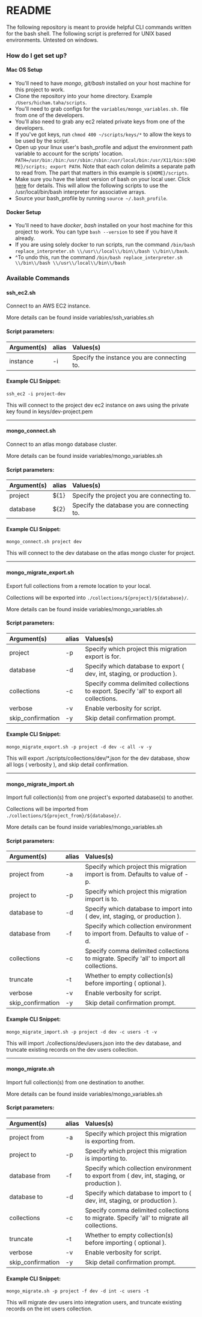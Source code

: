 # README #

The following repository is meant to provide helpful CLI commands written for the bash shell.
The following script is preferred for UNIX based environments. Untested on windows.

<!-- # Might need these to use the mongo shell.
# brew services stop mongodb
# brew uninstall mongodb
# brew tap mongodb/brew
# brew install mongodb-community
# brew install mongodb/brew/mongodb-community-shell.
# brew services start mongodb-community -->
### How do I get set up? ###

#### Mac OS Setup ####

-   You'll need to have *mongo*, *git/bash* installed on your host machine for this project to work.
-   Clone the repository into your home directory. Example `/Users/hicham.taha/scripts`.
-   You'll need to grab configs for the `variables/mongo_variables.sh.` file from one of the developers.
-   You'll also need to grab any ec2 related private keys from one of the developers.
-   If you've got keys, run `chmod 400 ~/scripts/keys/*` to allow the keys to be used by the script.
-   Open up your linux user's bash_profile and adjust the environment path variable to account for the scripts' location. `PATH=/usr/bin:/bin:/usr/sbin:/sbin:/usr/local/bin:/usr/X11/bin:${HOME}/scripts; export PATH`. Note that each colon delimits a separate path to read from. The part that matters in this example is `${HOME}/scripts`.
-   Make sure you have the latest version of bash on your local user. Click [here](https://itnext.io/upgrading-bash-on-macos-7138bd1066ba) for details. This will allow the following scripts to use the /usr/local/bin/bash interpreter for associative arrays.
-   Source your bash_profile by running `source ~/.bash_profile`.

#### Docker Setup ####

-   You'll need to have *docker*, *bash* installed on your host machine for this project to work. You can type `bash --version` to see if you have it already.
-   If you are using solely docker to run scripts, run the command `/bin/bash replace_interpreter.sh \\/usr\\/local\\/bin\\/bash \\/bin\\/bash`.
-   ^To undo this, run the command `/bin/bash replace_interpreter.sh \\/bin\\/bash \\/usr\\/local\\/bin\\/bash`

### Available Commands ###

#### ssh_ec2.sh

Connect to an AWS EC2 instance.

More details can be found inside variables/ssh_variables.sh

#### Script parameters:

| Argument(s)             | alias         | Values(s)                                                         |
|:------------------------|:--------------|:------------------------------------------------------------------|
| instance                | -i            | Specify the instance you are connecting to.

#### Example CLI Snippet:

`ssh_ec2 -i project-dev`

This will connect to the project dev ec2 instance on aws using the private key found in keys/dev-project.pem




--------------------------------------------
#### mongo_connect.sh

Connect to an atlas mongo database cluster.

More details can be found inside variables/mongo_variables.sh

#### Script parameters:

| Argument(s)             | alias         | Values(s)                                                         |
|:------------------------|:--------------|:------------------------------------------------------------------|
| project                 | ${1}          | Specify the project you are connecting to.
| database                | ${2}          | Specify the database you are connecting to.

#### Example CLI Snippet:

`mongo_connect.sh project dev`

This will connect to the dev database on the atlas mongo cluster for project.




--------------------------------------------
#### mongo_migrate_export.sh

Export full collections from a remote location to your local.

Collections will be exported into `./collections/${project}/${database}/`.

More details can be found inside variables/mongo_variables.sh

#### Script parameters:

| Argument(s)             | alias         | Values(s)                                                         |
|:------------------------|:--------------|:------------------------------------------------------------------|
| project                 | -p            | Specify which project this migration export is for.
| database                | -d            | Specify which database to export ( dev, int, staging, or production ).
| collections             | -c            | Specify comma delimited collections to export. Specify 'all' to export all collections.
| verbose                 | -v            | Enable verbosity for script.
| skip_confirmation       | -y            | Skip detail confirmation prompt.

#### Example CLI Snippet:

`mongo_migrate_export.sh -p project -d dev -c all -v -y` 

This will export ./scripts/collections/dev/*.json for the dev database, show all logs ( verbosity ), and skip detail confirmation.




--------------------------------------------
#### mongo_migrate_import.sh

Import full collection(s) from one project's exported database(s) to another.

Collections will be imported from `./collections/${project_from}/${database}/`.

More details can be found inside variables/mongo_variables.sh

#### Script parameters:

| Argument(s)             | alias         | Values(s)                                                         |
|:------------------------|:--------------|:------------------------------------------------------------------|
| project from            | -a            | Specify which project this migration import is from. Defaults to value of -p.
| project to              | -p            | Specify which project this migration import is to.
| database to             | -d            | Specify which database to import into ( dev, int, staging, or production ).
| database from           | -f            | Specify which collection environment to import from. Defaults to value of -d.
| collections             | -c            | Specify comma delimited collections to migrate. Specify 'all' to import all collections.
| truncate                | -t            | Whether to empty collection(s) before importing ( optional ).
| verbose                 | -v            | Enable verbosity for script.
| skip_confirmation       | -y            | Skip detail confirmation prompt.

#### Example CLI Snippet:

`mongo_migrate_import.sh -p project -d dev -c users -t -v` 

This will import ./collections/dev/users.json into the dev database, and truncate existing records on the dev users collection.




--------------------------------------------
#### mongo_migrate.sh

Import full collection(s) from one destination to another.

More details can be found inside variables/mongo_variables.sh

#### Script parameters:

| Argument(s)             | alias         | Values(s)                                                         |
|:------------------------|:--------------|:------------------------------------------------------------------|
| project from           | -a             | Specify which project this migration is exporting from.
| project to             | -p             | Specify which project this migration is importing to.
| database from          | -f             | Specify which collection environment to export from ( dev, int, staging, or production ).
| database to            | -d             | Specify which database to import to ( dev, int, staging, or production ).
| collections            | -c             | Specify comma delimited collections to migrate. Specify 'all' to migrate all collections.
| truncate               | -t             | Whether to empty collection(s) before importing ( optional ).
| verbose                | -v             | Enable verbosity for script.
| skip_confirmation      | -y             | Skip detail confirmation prompt.

#### Example CLI Snippet:

`mongo_migrate.sh -p project -f dev -d int -c users -t` 

This will migrate dev users into integration users, and truncate existing records on the int users collection. 